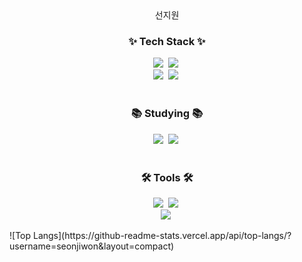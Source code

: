 <!--타이틀 부분-->
<div align="center">
  선지원
</div>

<div>
  <!--내용 부분-->
  <h3 align="center">✨ Tech Stack ✨</h3>
  <div align="center">
    <img src="https://img.shields.io/badge/Spring-6DB33F?style=for-the-badge&logo=spring&logoColor=white" />&nbsp
    <img src="https://img.shields.io/badge/SpringBoot-6DB33F?style=for-the-badge&logo=Spring&logoColor=white" />&nbsp
  </div>
  
  <div align="center">
    <img src="https://img.shields.io/badge/Java-ED8B00?style=for-the-badge&logo=openjdk&logoColor=white" />&nbsp
    <img src="https://img.shields.io/badge/python-3670A0?style=for-the-badge&logo=python&logoColor=ffdd54" />&nbsp
  </div>
  
  <br>
  
  
  <h3 align="center">📚 Studying 📚</h3>
  <div align="center">
    <img src="https://img.shields.io/badge/Spring-6DB33F?style=for-the-badge&logo=spring&logoColor=white" />&nbsp
    <img src="https://img.shields.io/badge/SpringBoot-6DB33F?style=for-the-badge&logo=Spring&logoColor=white" />&nbsp
  </div>
  
  <br>
  
  <h3 align="center">🛠 Tools 🛠</h3>
  <div align="center">
    <img src="https://img.shields.io/badge/git-F05033.svg?style=for-the-badge&logo=git&logoColor=white" />&nbsp
    <img src="https://img.shields.io/badge/github-181717.svg?style=for-the-badge&logo=github&logoColor=white" />&nbsp
  </div>
  
  
  <div align="center">
    <img src="https://img.shields.io/badge/Intellij%20Idea-000?logo=intellij-idea&style=for-the-badge" />&nbsp
  
  </div>
</div>
<div>
  <p>![Top Langs](https://github-readme-stats.vercel.app/api/top-langs/?username=seonjiwon&layout=compact)</p>
</div>

